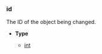 ### id [](https://discordpy.readthedocs.io/en/v1.7.3/api.html#discord.AuditLogDiff.id)

The ID of the object being changed.

- **Type**

	- [int](https://docs.python.org/3/library/functions.html#int "(in Python v3.9)")

